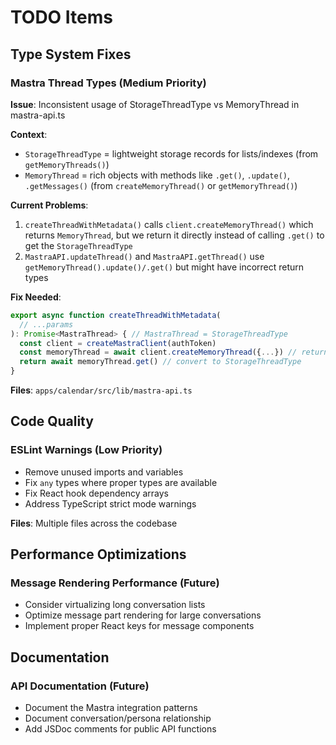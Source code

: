 # TODO Items

## Type System Fixes

### Mastra Thread Types (Medium Priority)
**Issue**: Inconsistent usage of StorageThreadType vs MemoryThread in mastra-api.ts

**Context**:
- `StorageThreadType` = lightweight storage records for lists/indexes (from `getMemoryThreads()`)
- `MemoryThread` = rich objects with methods like `.get()`, `.update()`, `.getMessages()` (from `createMemoryThread()` or `getMemoryThread()`)

**Current Problems**:
1. `createThreadWithMetadata()` calls `client.createMemoryThread()` which returns `MemoryThread`, but we return it directly instead of calling `.get()` to get the `StorageThreadType`
2. `MastraAPI.updateThread()` and `MastraAPI.getThread()` use `getMemoryThread().update()/.get()` but might have incorrect return types

**Fix Needed**:
```typescript
export async function createThreadWithMetadata(
  // ...params
): Promise<MastraThread> { // MastraThread = StorageThreadType
  const client = createMastraClient(authToken)
  const memoryThread = await client.createMemoryThread({...}) // returns MemoryThread
  return await memoryThread.get() // convert to StorageThreadType
}
```

**Files**: `apps/calendar/src/lib/mastra-api.ts`

## Code Quality

### ESLint Warnings (Low Priority)
- Remove unused imports and variables
- Fix `any` types where proper types are available
- Fix React hook dependency arrays
- Address TypeScript strict mode warnings

**Files**: Multiple files across the codebase

## Performance Optimizations

### Message Rendering Performance (Future)
- Consider virtualizing long conversation lists
- Optimize message part rendering for large conversations
- Implement proper React keys for message components

## Documentation

### API Documentation (Future)
- Document the Mastra integration patterns
- Document conversation/persona relationship
- Add JSDoc comments for public API functions